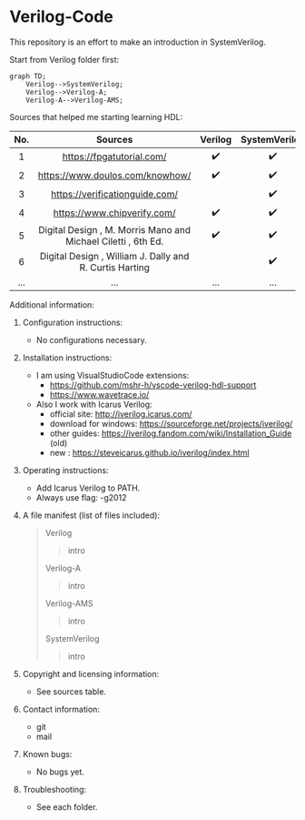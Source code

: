 # Verilog-Code

This repository is an effort to make an introduction in SystemVerilog.

Start from Verilog folder first:

```mermaid
graph TD;
    Verilog-->SystemVerilog;
    Verilog-->Verilog-A;
    Verilog-A-->Verilog-AMS;
```

Sources that helped me starting learning HDL:

|  No. |                          Sources                              |       Verilog      |    SystemVerilog   |        UVM         |        VHDL        |      SystemC       | 
|:----:|:-------------------------------------------------------------:|:------------------:|:------------------:|:------------------:|:------------------:|:------------------:| 
|   1  | https://fpgatutorial.com/                                     | :heavy_check_mark: | :heavy_check_mark: |                    | :heavy_check_mark: | :heavy_check_mark: | 
|   2  | https://www.doulos.com/knowhow/                               | :heavy_check_mark: | :heavy_check_mark: |                    | :heavy_check_mark: | :heavy_check_mark: | 
|   3  | https://verificationguide.com/                                |                    | :heavy_check_mark: | :heavy_check_mark: |                    | :heavy_check_mark: | 
|   4  | https://www.chipverify.com/                                   | :heavy_check_mark: | :heavy_check_mark: | :heavy_check_mark: |                    |                    | 
|   5  | Digital Design , M. Morris Mano and Michael Ciletti , 6th Ed. | :heavy_check_mark: | :heavy_check_mark: |                    | :heavy_check_mark: |                    | 
|   6  | Digital Design , William J. Dally and R. Curtis Harting       |                    | :heavy_check_mark: |                    |                    |                    | 
|  ... |                            ...                                |         ...        |         ...        |        ...         |         ...        |         ...        |



Additional information:

1. Configuration instructions:
    * No configurations necessary.

2. Installation instructions:
    * I am using VisualStudioCode extensions:
        + https://github.com/mshr-h/vscode-verilog-hdl-support
        + https://www.wavetrace.io/
    * Also I work with Icarus Verilog:
        + official site: http://iverilog.icarus.com/
        + download for windows: https://sourceforge.net/projects/iverilog/
        + other guides: https://iverilog.fandom.com/wiki/Installation_Guide (old)
        + new : https://steveicarus.github.io/iverilog/index.html
3. Operating instructions:
    * Add Icarus Verilog to PATH.
    * Always use flag: -g2012 
4. A file manifest (list of files included):
    > Verilog
    > >
    > > intro
    > >
    > Verilog-A
    > >
    > > intro
    > >
    > Verilog-AMS
    > >
    > > intro
    > >
    > SystemVerilog
    > >
    > > intro
    > >
5. Copyright and licensing information:
    * See sources table.
6. Contact information:
    * git 
    * mail
7. Known bugs:
    * No bugs yet.
8. Troubleshooting:
    * See each folder.

